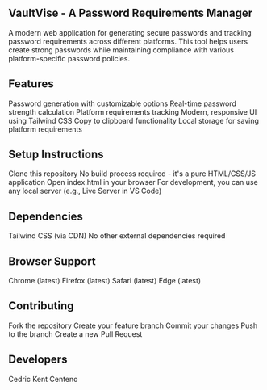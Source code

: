 ## VaultVise - A Password Requirements Manager

A modern web application for generating secure passwords and tracking password requirements across different platforms. This tool helps users create strong passwords while maintaining compliance with various platform-specific password policies.

## Features

Password generation with customizable options
Real-time password strength calculation
Platform requirements tracking
Modern, responsive UI using Tailwind CSS
Copy to clipboard functionality
Local storage for saving platform requirements

## Setup Instructions

Clone this repository
No build process required - it's a pure HTML/CSS/JS application
Open index.html in your browser
For development, you can use any local server (e.g., Live Server in VS Code)

## Dependencies

Tailwind CSS (via CDN)
No other external dependencies required

## Browser Support

Chrome (latest)
Firefox (latest)
Safari (latest)
Edge (latest)

## Contributing

Fork the repository
Create your feature branch
Commit your changes
Push to the branch
Create a new Pull Request

## Developers
Cedric Kent Centeno